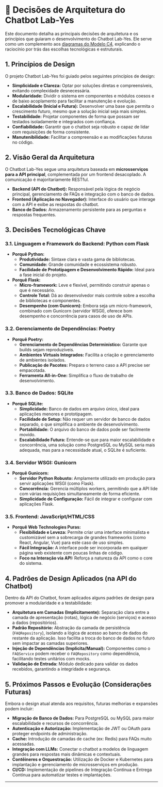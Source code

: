 # 📐 Decisões de Arquitetura do Chatbot Lab-Yes

Este documento detalha as principais decisões de arquitetura e os princípios que guiaram o desenvolvimento do Chatbot Lab-Yes. Ele serve como um complemento aos [diagramas do Modelo C4](02-modelo-c4.md), explicando o raciocínio por trás das escolhas tecnológicas e estruturais.

## 1. Princípios de Design

O projeto Chatbot Lab-Yes foi guiado pelos seguintes princípios de design:

* **Simplicidade e Clareza:** Optar por soluções diretas e compreensíveis, evitando complexidade desnecessária.
* **Modularidade:** Dividir o sistema em componentes e módulos coesos e de baixo acoplamento para facilitar a manutenção e evolução.
* **Escalabilidade (Inicial e Futura):** Desenvolver uma base que permita o crescimento futuro, mesmo que a solução inicial seja mais simples.
* **Testabilidade:** Projetar componentes de forma que possam ser testados isoladamente e integrados com confiança.
* **Confiabilidade:** Garantir que o chatbot seja robusto e capaz de lidar com requisições de forma consistente.
* **Manutenibilidade:** Facilitar a compreensão e as modificações futuras no código.

## 2. Visão Geral da Arquitetura

O Chatbot Lab-Yes segue uma arquitetura baseada em **microsserviços para a API principal**, complementada por um frontend desacoplado. A comunicação é majoritariamente RESTful.

* **Backend (API do Chatbot):** Responsável pela lógica de negócio principal, gerenciamento de FAQs e integração com o banco de dados.
* **Frontend (Aplicação no Navegador):** Interface do usuário que interage com a API e exibe as respostas do chatbot.
* **Banco de Dados:** Armazenamento persistente para as perguntas e respostas frequentes.

## 3. Decisões Tecnológicas Chave

### 3.1. Linguagem e Framework do Backend: Python com Flask

* **Porquê Python:**
    * **Produtividade:** Sintaxe clara e vasta gama de bibliotecas.
    * **Comunidade:** Grande comunidade e ecossistema robusto.
    * **Facilidade de Prototipagem e Desenvolvimento Rápido:** Ideal para a fase inicial do projeto.
* **Porquê Flask:**
    * **Micro-framework:** Leve e flexível, permitindo construir apenas o que é necessário.
    * **Controle Total:** Dá ao desenvolvedor mais controle sobre a escolha de bibliotecas e componentes.
    * **Desempenho (com Gunicorn):** Embora seja um micro-framework, combinado com Gunicorn (servidor WSGI), oferece bom desempenho e concorrência para casos de uso de APIs.

### 3.2. Gerenciamento de Dependências: Poetry

* **Porquê Poetry:**
    * **Gerenciamento de Dependências Determinístico:** Garante que builds sejam reproduzíveis.
    * **Ambientes Virtuais Integrados:** Facilita a criação e gerenciamento de ambientes isolados.
    * **Publicação de Pacotes:** Prepara o terreno caso a API precise ser empacotada.
    * **Ferramenta All-in-One:** Simplifica o fluxo de trabalho de desenvolvimento.

### 3.3. Banco de Dados: SQLite

* **Porquê SQLite:**
    * **Simplicidade:** Banco de dados em arquivo único, ideal para aplicações menores e prototipagem.
    * **Facilidade de Setup:** Não requer um servidor de banco de dados separado, o que simplifica o ambiente de desenvolvimento.
    * **Portabilidade:** O arquivo do banco de dados pode ser facilmente movido.
    * **Escalabilidade Futura:** Entende-se que para maior escalabilidade e concorrência, uma solução como PostgreSQL ou MySQL seria mais adequada, mas para a necessidade atual, o SQLite é suficiente.

### 3.4. Servidor WSGI: Gunicorn

* **Porquê Gunicorn:**
    * **Servidor Python Robusto:** Amplamente utilizado em produção para servir aplicações WSGI (como Flask).
    * **Concorrência:** Gerencia múltiplos workers, permitindo que a API lide com várias requisições simultaneamente de forma eficiente.
    * **Simplicidade de Configuração:** Fácil de integrar e configurar com aplicações Flask.

### 3.5. Frontend: JavaScript/HTML/CSS

* **Porquê Web Technologies Puras:**
    * **Flexibilidade e Leveza:** Permite criar uma interface minimalista e customizável sem a sobrecarga de grandes frameworks (como React, Angular, Vue) para este caso de uso simples.
    * **Fácil Integração:** A interface pode ser incorporada em qualquer página web existente com poucas linhas de código.
    * **Foco na Interação via API:** Reforça a natureza da API como o core do sistema.

## 4. Padrões de Design Aplicados (na API do Chatbot)

Dentro da API do Chatbot, foram aplicados alguns padrões de design para promover a modularidade e a testabilidade:

* **Arquitetura em Camadas (Implicitamente):** Separação clara entre a camada de apresentação (rotas), lógica de negócio (serviços) e acesso a dados (repositórios).
* **Padrão Repositório:** Abstração da camada de persistência (`FAQRepository`), isolando a lógica de acesso ao banco de dados do restante da aplicação. Isso facilita a troca do banco de dados no futuro sem impactar as camadas superiores.
* **Injeção de Dependências (Implicita/Manual):** Componentes como o `FAQService` podem receber o `FAQRepository` como dependência, facilitando testes unitários com mocks.
* **Validação de Entrada:** Módulo dedicado para validar os dados recebidos, garantindo a integridade e segurança.

## 5. Próximos Passos e Evolução (Considerações Futuras)

Embora o design atual atenda aos requisitos, futuras melhorias e expansões podem incluir:

* **Migração de Banco de Dados:** Para PostgreSQL ou MySQL para maior escalabilidade e recursos de concorrência.
* **Autenticação e Autorização:** Implementação de JWT ou OAuth para proteger endpoints de administração.
* **Cache:** Introdução de camadas de cache (ex: Redis) para FAQs muito acessadas.
* **Integração com LLMs:** Conectar o chatbot a modelos de linguagem grandes para respostas mais dinâmicas e contextuais.
* **Contêineres e Orquestração:** Utilização de Docker e Kubernetes para implantação e gerenciamento de microsserviços em produção.
* **CI/CD:** Implementação de pipelines de Integração Contínua e Entrega Contínua para automatizar testes e implantações.

---